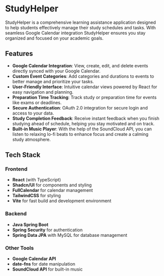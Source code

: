 # StudyHelper

StudyHelper is a comprehensive learning assistance application designed to help students effectively manage their study schedules and tasks. With seamless Google Calendar integration StudyHelper ensures you stay organized and focused on your academic goals.

## Features

- **Google Calendar Integration**: View, create, edit, and delete events directly synced with your Google Calendar.
- **Custom Event Categories**: Add categories and durations to events to better manage and prioritize your tasks.
- **User-Friendly Interface**: Intuitive calendar views powered by React for easy navigation and planning.
- **Preparation Time Tracking**: Track study or preparation time for events like exams or deadlines.
- **Secure Authentication**: OAuth 2.0 integration for secure login and access to your data.
- **Study Completion Feedback**: Receive instant feedback when you finish studying ahead of schedule, helping you stay motivated and on track.
- **Built-in Music Player**: With the help of the SoundCloud API, you can listen to relaxing lo-fi beats to enhance focus and create a calming study atmosphere. 

## Tech Stack

### Frontend
- **React** (with TypeScript)
- **Shadcn/UI** for components and styling
- **FullCalendar** for calendar management
- **TailwindCSS** for styling
- **Vite** for fast build and development environment

### Backend
- **Java Spring Boot**
- **Spring Security** for authentication
- **Spring Data JPA** with MySQL for database management

### Other Tools
- **Google Calendar API**
- **date-fns** for date manipulation
- **SoundCloud API** for built-in music
